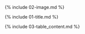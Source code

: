 {% include 02-image.md %}
<br>

{% include 01-title.md %}
<br>

{% include 03-table_content.md %}
<br>
